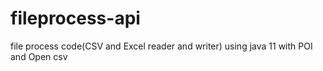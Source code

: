 # fileprocess-api
file process code(CSV and Excel reader and writer) using java 11 with POI and Open csv
